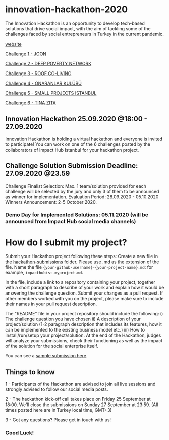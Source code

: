 # innovation-hackathon-2020

The Innovation Hackathon is an opportunity to develop tech-based solutions that drive social impact, with the aim of tackling some of the challenges faced by social entrepreneurs in Turkey in the current pandemic.

[website](https://www.re-coded.com/innovation-hackathon)

[Challenge 1 - JOON](https://drive.google.com/drive/folders/1p9Q9dbkOtRBe2visnl7jRIefd6JZhiTy?usp=sharing)

[Challenge 2 - DEEP POVERTY NETWORK](https://drive.google.com/drive/folders/1cO0o6Ek5ooOvQLxLptb2I8JZX25W6sGl?usp=sharing)

[Challenge 3 - ROOF CO-LIVING](https://drive.google.com/drive/folders/16ah7TBx0GM7UPJNw48nalHW6YeuaxcUX?usp=sharing)

[Challenge 4 - ONARANLAR KULÜBÜ](https://drive.google.com/drive/folders/1ogeEfkrMpC1L2g2TI4hyiCBsmbhGlk5Z?usp=sharing)

[Challenge 5 - SMALL PROJECTS ISTANBUL](https://drive.google.com/drive/folders/1vQIyLa4RHrsSn9iKnwV2W0xxEmAvoQ6G?usp=sharing)

[Challenge 6 - TINA ZITA](https://drive.google.com/drive/folders/1cO0o6Ek5ooOvQLxLptb2I8JZX25W6sGl?usp=sharing)


## Innovation Hackathon 25.09.2020 @18:00 - 27.09.2020
Innovation Hackathon is holding a virtual hackathon and everyone is invited to participate! 
You can work on one of the 6 challenges posted by the collaborators of Impact Hub Istanbul for your hackathon project.
## Challenge Solution Submission Deadline: 27.09.2020 @23.59
Challenge Finalist Selection:  Max. 1 team/solution provided for each challenge will be selected by the jury and only 3 of them to be announced as winner for implementation.  Evaluation Period: 28.09.2020 - 05.10.2020
Winners Announcement: 2-5 October 2020.

### Demo Day for Implemented Solutions: 05.11.2020 (will be announced from Impact Hub social media channels)


# How do I submit my project?

Submit your Hackathon project following these steps:
Create a new file in the [hackathon-submissions](https://github.com/impacthubist/innovation-hackathon-2020/tree/master/hackathon-submissions) folder. Please use .md as the extension of the file.
Name the file `{your-github-username}-{your-project-name}.md`: for example, `impacthubist-myproject.md`.

In the file, include a link to a repository containing your project, together with a short paragraph to describe of your work and explain how it would be answering the challenge question. Submit your changes as a pull request. If other members worked with you on the project, please make sure to include their names in your pull request description.

The "README" file in your project repository should include the following: i) The challenge question you have chosen ii) A description of your project/solution (1-2 paragraph description that includes its features, how it can be implemented to the existing business model etc.) iii) How to install/run/setup your project/solution. At the end of the Hackathon, judges will analyze your submissions, check their functioning as well as the impact of the solution for the social enterprise itself.

You can see a [sample submission here](https://github.com/impacthubist/innovation-hackathon-2020/blob/master/hackathon-submissions/impacthubist-myproject.md).


## Things to know

1 - Participants of the Hackathon are advised to join all live sessions and strongly advised to follow our social media posts. 

2 - The hackathon kick-off call takes place on Friday 25 September at 18:00. We'll close the submissions on Sunday 27 September at 23:59. (All times posted here are in Turkey local time, GMT+3) 

3 - Got any questions? Please get in touch with us!


### Good Luck!
